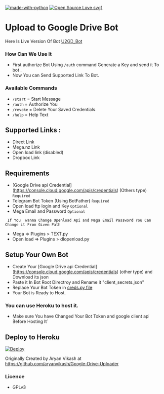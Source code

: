 [![made-with-python](https://img.shields.io/badge/Made%20with-Python-1f425f.svg)](https://www.python.org/) [![Open Source Love svg1](https://badges.frapsoft.com/os/v1/open-source.svg?v=103)](https://github.com/ellerbrock/open-source-badges/)

# Upload to Google Drive Bot

Here Is Live Version Of Bot  [U2GD_Bot](http://telegram.dog/U2GD_Bot)

### How Can We Use It
  - First authorize Bot Using `/auth` command Generate a Key and send it To bot .
  - Now You can Send Supported Link To Bot.

### Available Commands
  - `/start` =  Start Message
  - `/auth` = Authorize You
  - `/revoke` = Delete Your Saved Credentials
  - `/help` =  Help Text

## Supported Links :
 - Direct Link
 - Mega.nz Link
 - Open load link (disabled)
 - Dropbox Link

## Requirements
  - [Google Drive api Credential] (https://console.cloud.google.com/apis/credentials) (Others type)  `Required`
  - Telegram Bot Token (Using BotFather)  `Required`
  - Open load ftp login and Key  `Optional`
  - Mega Email and Password  `Optional`

 ` If You  wanna Change Openload Api and Mega Email Password You Can Change it From Given Path`
   - Mega => Plugins > TEXT.py
   - Open load  => Plugins > dlopenload.py

## Setup Your Own Bot
  - Create Your  [Google Drive api Credential] (https://console.cloud.google.com/apis/credentials) (other type) and Download its json
  - Paste it In Bot Root Directroy  and Rename it "client_secrets.json"
  - Replace Your Bot Token in  [creds.py file](./creds.py)
  - Your Bot is Ready to Host.

### You can use Heroku to host it.

  - Make sure You have Changed Your Bot Token and google client api Before Hosting It`

## Deploy to Heroku

[![Deploy](https://www.herokucdn.com/deploy/button.svg)](https://heroku.com/deploy)

Originally Created by Aryan Vikash at https://github.com/aryanvikash/Google-Drive-Uploader

### Licence
  - GPLv3

